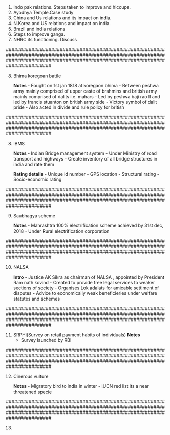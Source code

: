 ##

1. Indo pak relations. Steps taken to improve and hiccups.
2. Ayodhya Temple.Case study
3. China and Us relations and its impact on india.
4. N.Korea and US relations and impact on india.
5. Brazil and india relations
6. Steps to improve ganga.
7. NHRC its functioning. Discuss


########################################################################################################################################################################################

8. Bhima koregoan battle

	**Notes**
		- Fought on 1st jan 1818 at koregaon bhima
		- Between peshwa army mainly comprised of upper caste of brahmins and british army mainly comprised of dalits i.e. mahars
		- Led by peshwa baji rao II and led by francis stuanton on british army side
		- Victory symbol of dalit pride
		- Also acted in  divide and rule policy for british

########################################################################################################################################################################################

8. IBMS

	**Notes**
		- Indian Bridge management system
		- Under Ministry of road transport and highways
		- Create inventory of all bridge structures in india and rate them 


	**Rating details**
		- Unique id number
		- GPS location
		- Structural rating
		- Socio-economic rating

########################################################################################################################################################################################

9. Saubhagya scheme
		
	**Notes**
		- Mahrashtra 100% electrification scheme achieved by 31st dec, 2018
		- Under Rural electrification corporation

########################################################################################################################################################################################

10. NALSA
	
	**Intro**
		- Justice AK Sikra as chairman of NALSA , appointed by President Ram nath kovind
		- Created to provide free legal services to weaker sections of society
		- Organises Lok adalats for amicable settlment of disputes
		- Advice to economically weak beneficieries under welfare statutes and schemes

########################################################################################################################################################################################

11.  SRPHi(Survey on retail payment habits of individuals)
	**Notes**
		- Survey launched by RBI

########################################################################################################################################################################################


12. Cinerous vulture
	
	**Notes**
		- Migratory bird to india in winter
		- IUCN red list its a near threatened specie

########################################################################################################################################################################################

13. 
